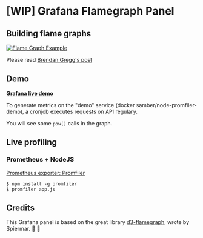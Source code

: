 # [WIP] Grafana Flamegraph Panel

## Building flame graphs

[![Flame Graph Example](https://media.giphy.com/media/l41JMjBaxrZw1bqpi/giphy.gif)](http://spiermar.github.io/d3-flame-graph/)

Please read [Brendan Gregg's post](http://www.brendangregg.com/flamegraphs.html)

## Demo

**[Grafana live demo](http://grafana.flamegraph.samuel-berthe.fr/d/000000001/demo-flamegraph?orgId=1)**

To generate metrics on the "demo" service (docker samber/node-promfiler-demo), a cronjob executes requests on API regulary.

You will see some `pow()` calls in the graph.

## Live profiling

### Prometheus + NodeJS

[Prometheus exporter: Promfiler](github.com/samber/node-promfiler)

```
$ npm install -g promfiler
$ promfiler app.js
```

## Credits

This Grafana panel is based on the great library [d3-flamegraph](https://github.com/spiermar/d3-flame-graph), wrote by Spiermar. :clap: :clap:
